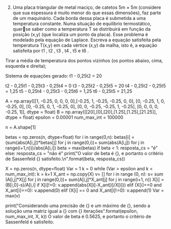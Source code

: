 2) Uma placa triangular de metal maciço, de catetos 5m × 5m (considere que sua espessura é muito menor do que essas dimensões), faz
parte de um maquinário. Cada borda dessa placa é submetida a uma temperatura constante. Numa situação de equilíbrio termostático, querse saber como a temperatura T se distribuirá em função da posição (x,y) (que localiza um ponto da placa). Esse problema é modelado pela
equação de Laplace. Escreva a equação satisfeita pela temperatura T(x,y) em cada vértice (x,y) da malha, isto é, a equação satisfeita por t1 ,
t2 , t3 , t4 , t5 e t6 .

Tirar a média de temperatura dos pontos vizinhos (os pontos abaixo, cima, esquerda e direita);

Sistema de equações gerado: t1 - 0,25t2 = 20

t2 - 0,25t1 - 0,25t3 - 0,25t4 = 0
t3 - 0,25t2 - 0,25t5 = 20
t4 - 0,25t2 - 0,25t5 = 1,25
t5 - 0,25t4 - 0,25t3 - 0,25t6 = 1,25
t6 - 0,25t5 = 21,25

A = np.array([[1, -0.25, 0, 0, 0, 0],[-0.25, 1, -0.25, -0.25, 0, 0], [0, -0.25, 1, 0, -0.25, 0], [0, -0.25, 0, 1, -0.25, 0], [0, 0, -0.25, -0.25, 1, -0.25], [0, 0, 0, 0, -0.25, 1]], dtype = float)
B = np.array([[20],[0],[20],[1.25],[1.25],[21.25]], dtype = float)
epsilon = 0.00001
num_max_int = 100000

n = A.shape[1]

betas = np.zeros(n, dtype=float)
for i in range(0,n):
betas[i] = (sum(abs(A[i,j])*betas[j] for j in range(0,i))+ sum(abs(A[i,j]) for j in range(i+1,n)))/abs(A[i,i])
beta = max(betas)
if beta < 1:
  resposta_cs = "é"
else:
  resposta_cs = "não é"
print("O valor de beta é {}, e portanto o critério de Sassenfeld {} satisfeito.\n".format(beta, resposta_cs))

X = np.zeros(n, dtype=float)
Var = 1
k = 0
while (Var > epsilon and k < num_max_int):
  k = k+1
  X_ant = np.copy(X)
  v= []
  for i in range (0, n):
s= sum (A[i,j]*X[j] for j in range(0,i))+ sum(A[i,j]*X_ant[j] for j in range(i+1, n))
X[i] = (B[i,0]-s)/A[i,i]
if X[i]!=0:
  v.append(abs(X[i]-X_ant[i]/X[i]))
elif (X[i]==0 and X_ant[i]==0):
  v.append(0)
elif (X[i] == 0 and X_ant[i]!=0):
  v.append(1)
Var = max(v)

print("Considerando uma precisão de {} e um máximo de {}, sendo a solução uma matriz igual a {} com {} iterações".format(epsilon, num_max_int, X, k))
O valor de beta é 0.5625, e portanto o critério de Sassenfeld é satisfeito.
